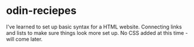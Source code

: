 # odin-reciepes

I've learned to set up basic syntax for a HTML website. Connecting links and lists to make sure things look more set up. No CSS added at this time - will come later.
